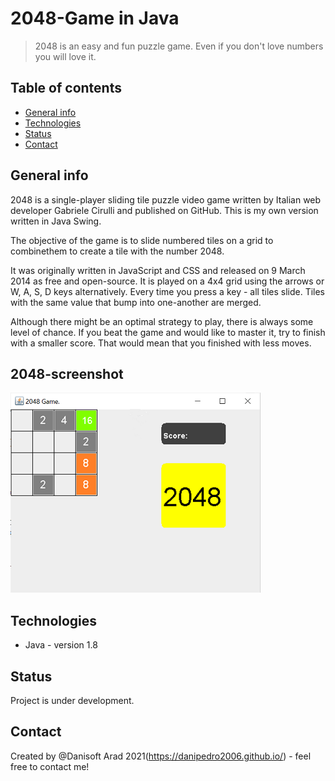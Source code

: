 # 2048-Game in Java
>2048 is an easy and fun puzzle game. Even if you don't love numbers you will love it.  

## Table of contents
* [General info](#general-info)
* [Technologies](#technologies)
* [Status](#status)
* [Contact](#contact)

## General info
2048 is a single-player sliding tile puzzle video game written by Italian web developer Gabriele Cirulli and published on GitHub. This is my own version written in Java Swing. 

The objective of the game is to slide numbered tiles on a grid to combinethem to create a tile with the number 2048.  

It was originally written in JavaScript and CSS and released on 9 March 2014 as free and open-source. It is played on a 4x4 grid using the arrows or W, A, S, D keys alternatively. Every time you press a key - all tiles slide. Tiles with the same value that bump into one-another are merged.  

Although there might be an optimal strategy to play, there is always some level of chance. If you beat the game and would like to master it, try to finish with a smaller score. That would mean that you finished with less moves.

## 2048-screenshot
<img src=https://github.com/danipedro2006/2048-Game-in-Java/blob/main/src/screenshot/javaw_Idmqf2trLE.png width="400"  height="320">  

## Technologies
* Java - version 1.8

## Status
Project is under development.  

## Contact
Created by @Danisoft Arad 2021(https://danipedro2006.github.io/) - feel free to contact me!  
